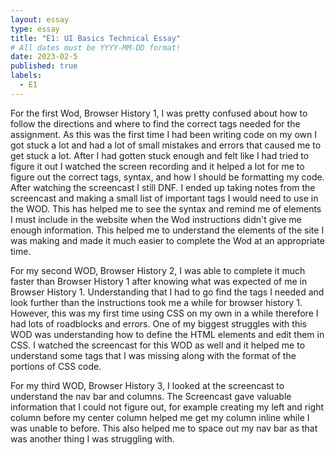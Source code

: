 ```yaml
---
layout: essay
type: essay
title: "E1: UI Basics Technical Essay"
# All dates must be YYYY-MM-DD format!
date: 2023-02-5
published: true
labels:
  - E1
---
```


For the first Wod, Browser History 1, I was pretty confused about how to follow the directions and where to find the correct tags needed for the assignment. As this was the first time I had been writing code on my own I got stuck a lot and had a lot of small mistakes and errors that caused me to get stuck a lot. After I had gotten stuck enough and felt like I had tried to figure it out I watched the screen recording and it helped a lot for me to figure out the correct tags, syntax, and how I should be formatting my code. After watching the screencast I still DNF. I ended up taking notes from the screencast and making a small list of important tags I would need to use in the WOD. This has helped me to see the syntax and remind me of elements I must include in the website when the Wod instructions didn't give me enough information. This helped me to understand the elements of the site I was making and made it much easier to complete the Wod at an appropriate time. 

For my second WOD, Browser History 2, I was able to complete it much faster than Browser History 1 after knowing what was expected of me in Browser History 1. Understanding that I had to go find the tags I needed and look further than the instructions took me a while for browser history 1. However, this was my first time using CSS on my own in a while therefore I had lots of roadblocks and errors. One of my biggest struggles with this WOD was understanding how to define the HTML elements and edit them in CSS. I watched the screencast for this WOD as well and it helped me to understand some tags that I was missing along with the format of the portions of CSS code. 


For my third WOD, Browser History 3, I looked at the screencast to understand the nav bar and columns. The Screencast gave valuable information that I could not figure out, for example creating my left and right column before my center column helped me get my column inline while I was unable to before. This also helped me to space out my nav bar as that was another thing I was struggling with. 

